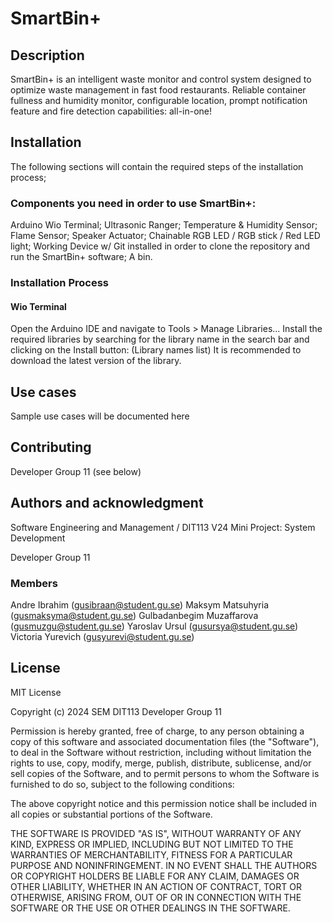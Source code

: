 # SmartBin+

## Description

SmartBin+ is an intelligent waste monitor and control system designed to optimize waste management in fast food restaurants. Reliable container fullness and humidity monitor, configurable location, prompt notification feature and fire detection capabilities: all-in-one!

## Installation

The following sections will contain the required steps of the installation process;

### Components you need in order to use SmartBin+:

Arduino Wio Terminal;
Ultrasonic Ranger;
Temperature & Humidity Sensor;
Flame Sensor;
Speaker Actuator;
Chainable RGB LED / RGB stick / Red LED light;
Working Device w/ Git installed in order to clone the repository and run the SmartBin+ software;
A bin.

### Installation Process

#### Wio Terminal

Open the Arduino IDE and navigate to Tools > Manage Libraries...
Install the required libraries by searching for the library name in the search bar and clicking on the Install button:
(Library names list)
It is recommended to download the latest version of the library.

## Use cases

Sample use cases will be documented here

## Contributing

Developer Group 11 (see below)

## Authors and acknowledgment

Software Engineering and Management / DIT113 V24 Mini Project: System Development

Developer Group 11

### Members

Andre Ibrahim (gusibraan@student.gu.se)
Maksym Matsuhyria (gusmaksyma@student.gu.se)
Gulbadanbegim Muzaffarova (gusmuzgu@student.gu.se)
Yaroslav Ursul (gusursya@student.gu.se)
Victoria Yurevich (gusyurevi@student.gu.se)

## License

MIT License

Copyright (c) 2024 SEM DIT113 Developer Group 11

Permission is hereby granted, free of charge, to any person obtaining a copy
of this software and associated documentation files (the "Software"), to deal
in the Software without restriction, including without limitation the rights
to use, copy, modify, merge, publish, distribute, sublicense, and/or sell
copies of the Software, and to permit persons to whom the Software is
furnished to do so, subject to the following conditions:

The above copyright notice and this permission notice shall be included in all
copies or substantial portions of the Software.

THE SOFTWARE IS PROVIDED "AS IS", WITHOUT WARRANTY OF ANY KIND, EXPRESS OR
IMPLIED, INCLUDING BUT NOT LIMITED TO THE WARRANTIES OF MERCHANTABILITY,
FITNESS FOR A PARTICULAR PURPOSE AND NONINFRINGEMENT. IN NO EVENT SHALL THE
AUTHORS OR COPYRIGHT HOLDERS BE LIABLE FOR ANY CLAIM, DAMAGES OR OTHER
LIABILITY, WHETHER IN AN ACTION OF CONTRACT, TORT OR OTHERWISE, ARISING FROM,
OUT OF OR IN CONNECTION WITH THE SOFTWARE OR THE USE OR OTHER DEALINGS IN THE
SOFTWARE.
